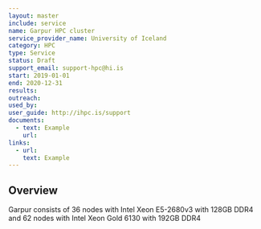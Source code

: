 ```yaml
---
layout: master
include: service
name: Garpur HPC cluster
service_provider_name: University of Iceland
category: HPC
type: Service
status: Draft
support_email: support-hpc@hi.is
start: 2019-01-01
end: 2020-12-31
results:
outreach:
used_by: 
user_guide: http://ihpc.is/support
documents:
  - text: Example 
    url:  
links:
  - url:   
    text: Example
---
```

<h2>Overview</h2> Garpur consists of 36 nodes with Intel Xeon E5-2680v3 with 128GB DDR4 and 62 nodes with Intel Xeon Gold 6130 with 192GB DDR4 

